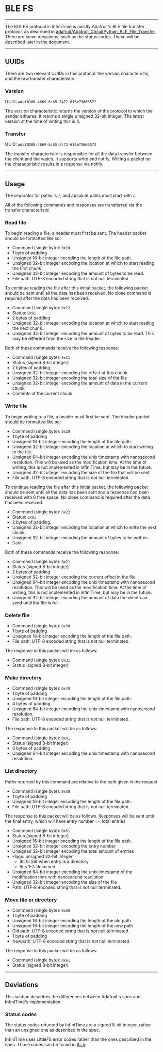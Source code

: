 # BLE FS

---

The BLE FS protocol in InfiniTime is mostly Adafruit's BLE file transfer protocol, as described in [adafruit/Adafruit_CircuitPython_BLE_File_Transfer](https://github.com/adafruit/Adafruit_CircuitPython_BLE_File_Transfer). There are some deviations, such as the status codes. These will be described later in the document.

---

## UUIDs

There are two relevant UUIDs in this protocol: the version characteristic, and the raw transfer characteristic.

### Version

UUID: `adaf0100-4669-6c65-5472-616e73666572`

The version characteristic returns the version of the protocol to which the sender adheres. It returns a single unsigned 32-bit integer. The latest version at the time of writing this is 4.

### Transfer

UUID: `adaf0200-4669-6c65-5472-616e73666572`

The transfer characteristic is responsible for all the data transfer between the client and the watch. It supports write and notify. Writing a packet on the characteristic results in a response via notify.

---

## Usage

The separator for paths is `/`, and absolute paths must start with `/`.

All of the following commands and responses are transferred via the transfer characteristic

### Read file

To begin reading a file, a header must first be sent. The header packet should be formatted like so:

- Command (single byte): `0x10`
- 1 byte of padding
- Unsigned 16-bit integer encoding the length of the file path.
- Unsigned 32-bit integer encoding the location at which to start reading the first chunk.
- Unsigned 32-bit integer encoding the amount of bytes to be read.
- File path: UTF-8 encoded string that is _not_ null terminated.

To continue reading the file after this initial packet, the following packet should be sent until all the data has been received. No close command is required after the data has been received.

- Command (single byte): `0x12`
- Status: `0x01`
- 2 bytes of padding
- Unsigned 32-bit integer encoding the location at which to start reading the next chunk.
- Unsigned 32-bit integer encoding the amount of bytes to be read. This may be different from the size in the header.

Both of these commands receive the following response:

- Command (single byte): `0x11`
- Status (signed 8-bit integer)
- 2 bytes of padding
- Unsigned 32-bit integer encoding the offset of this chunk
- Unsigned 32-bit integer encoding the total size of the file
- Unsigned 32-bit integer encoding the amount of data in the current chunk
- Contents of the current chunk

### Write file

To begin writing to a file, a header must first be sent. The header packet should be formatted like so:

- Command (single byte): `0x20`
- 1 byte of padding
- Unsigned 16-bit integer encoding the length of the file path.
- Unsigned 32-bit integer encoding the location at which to start writing to the file.
- Unsigned 64-bit integer encoding the unix timestamp with nanosecond resolution. This will be used as the modification time. At the time of writing, this is not implemented in InfiniTime, but may be in the future.
- Unsigned 32-bit integer encoding the size of the file that will be sent
- File path: UTF-8 encoded string that is _not_ null terminated.

To continue reading the file after this initial packet, the following packet should be sent until all the data has been sent and a response had been received with 0 free space. No close command is required after the data has been received.

- Command (single byte): `0x22`
- Status: `0x01`
- 2 bytes of padding.
- Unsigned 32-bit integer encoding the location at which to write the next chunk.
- Unsigned 32-bit integer encoding the amount of bytes to be written.
- Data

Both of these commands receive the following response:

- Command (single byte): `0x21`
- Status (signed 8-bit integer)
- 2 bytes of padding
- Unsigned 32-bit integer encoding the current offset in the file
- Unsigned 64-bit integer encoding the unix timestamp with nanosecond resolution. This will be used as the modification time. At the time of writing, this is not implemented in InfiniTime, but may be in the future.
- Unsigned 32-bit integer encoding the amount of data the client can send until the file is full.

### Delete file

- Command (single byte): `0x30`
- 1 byte of padding
- Unsigned 16-bit integer encoding the length of the file path.
- File path: UTF-8 encoded string that is _not_ null terminated.

The response to this packet will be as follows:

- Command (single byte): `0x31`
- Status (signed 8-bit integer)

### Make directory

- Command (single byte): `0x40`
- 1 byte of padding
- Unsigned 16-bit integer encoding the length of the file path.
- 4 bytes of padding
- Unsigned 64-bit integer encoding the unix timestamp with nanosecond resolution.
- File path: UTF-8 encoded string that is _not_ null terminated.

The response to this packet will be as follows:

- Command (single byte): `0x41`
- Status (signed 8-bit integer)
- 6 bytes of padding
- Unsigned 64-bit integer encoding the unix timestamp with nanosecond resolution.

### List directory

Paths returned by this command are relative to the path given in the request

- Command (single byte): `0x50`
- 1 byte of padding
- Unsigned 16-bit integer encoding the length of the file path.
- File path: UTF-8 encoded string that is _not_ null terminated.

The response to this packet will be as follows. Responses will be sent until the final entry, which will have entry number == total entries

- Command (single byte): `0x51`
- Status (signed 8-bit integer)
- Unsigned 16-bit integer encoding the length of the file path.
- Unsigned 32-bit integer encoding the entry number
- Unsigned 32-bit integer encoding the total amount of entries
- Flags: unsigned 32-bit integer
  - Bit 0: Set when entry is a directory
  - Bits 1-7: Reserved
- Unsigned 64-bit integer encoding the unix timestamp of the modification time with nanosecond resolution
- Unsigned 32-bit integer encoding the size of the file
- Path: UTF-8 encoded string that is _not_ null terminated.

### Move file or directory

- Command (single byte): `0x60`
- 1 byte of padding
- Unsigned 16-bit integer encoding the length of the old path
- Unsigned 16-bit integer encoding the length of the new path
- Old path: UTF-8 encoded string that is _not_ null terminated.
- 1 byte of padding
- Newpath: UTF-8 encoded string that is _not_ null terminated.

The response to this packet will be as follows:

- Command (single byte): `0x61`
- Status (signed 8-bit integer)

---

## Deviations

This section describes the differences between Adafruit's spec and InfiniTime's implementation.

### Status codes

The status codes returned by InfiniTime are a signed 8-bit integer, rather than an unsigned one as described in the spec.

InfiniTime uses LittleFS error codes rather than the ones described in the spec. Those codes can be found in [lfs.h](https://github.com/littlefs-project/littlefs/blob/master/lfs.h#L70).
